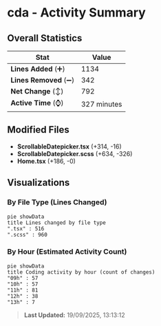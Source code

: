 # cda - Activity Summary 

## Overall Statistics

| Stat                   | Value                                                             |
| ---------------------- | ----------------------------------------------------------------- |
| **Lines Added** (➕)   | 1134                                          |
| **Lines Removed** (➖) | 342                                        |
| **Net Change** (↕)    | 792                |
| **Active Time** (⌚)   | 327 minutes |


## Modified Files
- **ScrollableDatepicker.tsx** (+314, -16)
- **ScrollableDatepicker.scss** (+634, -326)
- **Home.tsx** (+186, -0)

## Visualizations

### By File Type (Lines Changed)

```mermaid
pie showData
title Lines changed by file type
".tsx" : 516
".scss" : 960
```

### By Hour (Estimated Activity Count)

```mermaid
pie showData
title Coding activity by hour (count of changes)
"09h" : 57
"10h" : 57
"11h" : 81
"12h" : 38
"13h" : 7
```


> **Last Updated:** 19/09/2025, 13:13:12